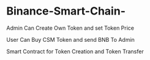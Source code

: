 # Binance-Smart-Chain-


Admin Can Create Own Token and set Token Price

User Can Buy CSM Token and send BNB To Admin 

Smart Contract for Token Creation and Token Transfer
